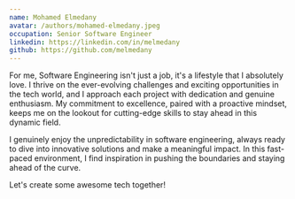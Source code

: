 ```yaml
---
name: Mohamed Elmedany
avatar: /authors/mohamed-elmedany.jpeg
occupation: Senior Software Engineer
linkedin: https://linkedin.com/in/melmedany
github: https://github.com/melmedany
---
```


For me, Software Engineering isn't just a job, it's a lifestyle that I absolutely love. I thrive on the ever-evolving challenges and exciting opportunities in the tech world, and I approach each project with dedication and genuine enthusiasm. My commitment to excellence, paired with a proactive mindset, keeps me on the lookout for cutting-edge skills to stay ahead in this dynamic field.

I genuinely enjoy the unpredictability in software engineering, always ready to dive into innovative solutions and make a meaningful impact. In this fast-paced environment, I find inspiration in pushing the boundaries and staying ahead of the curve.

Let's create some awesome tech together!
